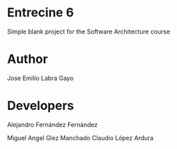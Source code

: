 ﻿Entrecine 6
===========

Simple blank project for the Software Architecture course

Author
======
Jose Emilio Labra Gayo

Developers
==========
Alejandro Fernández Fernández

Miguel Angel Glez Manchado
Claudio López Ardura
